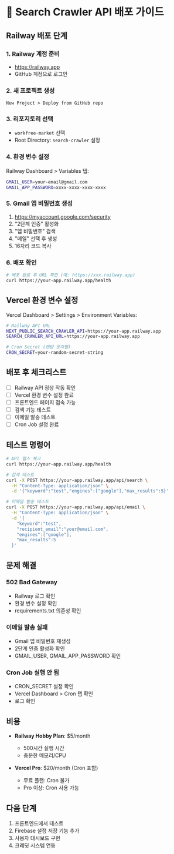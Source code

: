 # 🚀 Search Crawler API 배포 가이드

## Railway 배포 단계

### 1. Railway 계정 준비
- https://railway.app
- GitHub 계정으로 로그인

### 2. 새 프로젝트 생성
```
New Project > Deploy from GitHub repo
```

### 3. 리포지토리 선택
- `workfree-market` 선택
- Root Directory: `search-crawler` 설정

### 4. 환경 변수 설정
Railway Dashboard > Variables 탭:

```bash
GMAIL_USER=your-email@gmail.com
GMAIL_APP_PASSWORD=xxxx-xxxx-xxxx-xxxx
```

### 5. Gmail 앱 비밀번호 생성
1. https://myaccount.google.com/security
2. "2단계 인증" 활성화
3. "앱 비밀번호" 검색
4. "메일" 선택 후 생성
5. 16자리 코드 복사

### 6. 배포 확인
```bash
# 배포 완료 후 URL 확인 (예: https://xxx.railway.app)
curl https://your-app.railway.app/health
```

## Vercel 환경 변수 설정

Vercel Dashboard > Settings > Environment Variables:

```bash
# Railway API URL
NEXT_PUBLIC_SEARCH_CRAWLER_API=https://your-app.railway.app
SEARCH_CRAWLER_API_URL=https://your-app.railway.app

# Cron Secret (랜덤 문자열)
CRON_SECRET=your-random-secret-string
```

## 배포 후 체크리스트

- [  ] Railway API 정상 작동 확인
- [ ] Vercel 환경 변수 설정 완료
- [ ] 프론트엔드 페이지 접속 가능
- [ ] 검색 기능 테스트
- [ ] 이메일 발송 테스트
- [ ] Cron Job 설정 완료

## 테스트 명령어

```bash
# API 헬스 체크
curl https://your-app.railway.app/health

# 검색 테스트
curl -X POST https://your-app.railway.app/api/search \
  -H "Content-Type: application/json" \
  -d '{"keyword":"test","engines":["google"],"max_results":5}'

# 이메일 발송 테스트
curl -X POST https://your-app.railway.app/api/email \
  -H "Content-Type: application/json" \
  -d '{
    "keyword":"test",
    "recipient_email":"your@email.com",
    "engines":["google"],
    "max_results":5
  }'
```

## 문제 해결

### 502 Bad Gateway
- Railway 로그 확인
- 환경 변수 설정 확인
- requirements.txt 의존성 확인

### 이메일 발송 실패
- Gmail 앱 비밀번호 재생성
- 2단계 인증 활성화 확인
- GMAIL_USER, GMAIL_APP_PASSWORD 확인

### Cron Job 실행 안 됨
- CRON_SECRET 설정 확인
- Vercel Dashboard > Cron 탭 확인
- 로그 확인

## 비용

- **Railway Hobby Plan**: $5/month
  - 500시간 실행 시간
  - 충분한 메모리/CPU
  
- **Vercel Pro**: $20/month (Cron 포함)
  - 무료 플랜: Cron 불가
  - Pro 이상: Cron 사용 가능

## 다음 단계

1. 프론트엔드에서 테스트
2. Firebase 설정 저장 기능 추가
3. 사용자 대시보드 구현
4. 크레딧 시스템 연동

